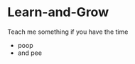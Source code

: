 # Learn-and-Grow
Teach me something if you have the time
<head></head>
<body>
<ul>
<li> poop</li>
<li> and pee</li>
</ul>
</body>
